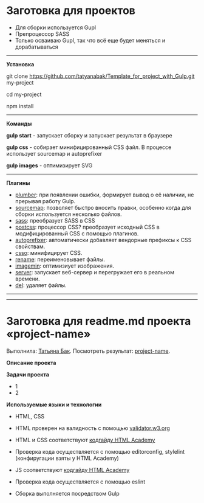 # Заготовка для проектов

* Для сборки используется Gupl
* Препроцессор SASS
* Только осваиваю Gupl, так что всё еще будет меняться и дорабатываться
---
**Установка**

git clone https://github.com/tatyanabak/Template_for_project_with_Gulp.git my-project

cd my-project

npm install

---

**Команды**

**gulp start** - запускает сборку и запускает результат в браузере

**gulp css** - собирает минифицированный CSS файл. В процессе использует sourcemap и autoprefixer

**gulp images** - оптимизирует SVG

---

**Плагины**

* [plumber](https://www.npmjs.com/package/gulp-plumber): при появлении ошибки, формирует вывод о её наличии, не прерывая работу Gulp.
* [sourcemap](https://www.npmjs.com/package/gulp-sourcemaps): позволяет быстро вносить правки, особенно когда для сборки используется несколько файлов.
* [sass](https://www.npmjs.com/package/gulp-sass): преобразует SASS в CSS
* [postcss](https://www.npmjs.com/package/gulp-postcss): процессор CSS? преобразует исходный CSS в модифицированный CSS с помощью плагинов.
* [autoprefixer](https://www.npmjs.com/package/autoprefixer): автоматически добавляет вендорные префиксы к CSS свойствам.
* [csso](https://www.npmjs.com/package/gulp-csso): минифицирует CSS.
* [rename](https://www.npmjs.com/package/gulp-rename): переименовывает файлы.
* [imagemin](https://www.npmjs.com/package/gulp-imagemin): оптимизиует изображения.
* [server](https://www.npmjs.com/package/browser-sync): запускает веб-сервер и перегружает его в реальном времени.
* [del](https://www.npmjs.com/package/del): удаляет файлы.
---
---
# Заготовка для readme.md проекта «project-name»
Выполнила: [Татьяна Бак](https://github.com/tatyanabak).
Посмотреть результат: [project-name](https://tatyanabak.github.io/project-name/).

**Описание проекта**

**Задачи проекта**
* 1
* 2

**Используемые языки и технологии**
* HTML, CSS
* HTML проверен на валидность с помощью [validator.w3.org](https://validator.w3.org/)
* HTML и CSS соответствуют [кодгайду HTML Academy](https://codeguide.academy/html-css.html)
* Проверка кода осуществляется с помощью editorconfig, stylelint (конфиругации взяты у HTML Academy)

* JS соответствуют [кодгайду HTML Academy](https://codeguide.academy/javascript.html)
* Проверка кода осуществляется с помощью eslint

* Сборка выполняется посредством Gulp

